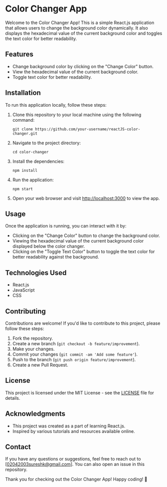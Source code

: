 # Color Changer App

Welcome to the Color Changer App! This is a simple React.js application that allows users to change the background color dynamically. It also displays the hexadecimal value of the current background color and toggles the text color for better readability.

## Features

- Change background color by clicking on the "Change Color" button.
- View the hexadecimal value of the current background color.
- Toggle text color for better readability.

## Installation

To run this application locally, follow these steps:

1. Clone this repository to your local machine using the following command:

   ```
   git clone https://github.com/your-username/reactJS-color-changer.git
   ```

2. Navigate to the project directory:

   ```
   cd color-changer
   ```

3. Install the dependencies:

   ```
   npm install
   ```

4. Run the application:

   ```
   npm start
   ```

5. Open your web browser and visit [http://localhost:3000](http://localhost:3000) to view the app.

## Usage

Once the application is running, you can interact with it by:

- Clicking on the "Change Color" button to change the background color.
- Viewing the hexadecimal value of the current background color displayed below the color changer.
- Clicking on the "Toggle Text Color" button to toggle the text color for better readability against the background.

## Technologies Used

- React.js
- JavaScript
- CSS

## Contributing

Contributions are welcome! If you'd like to contribute to this project, please follow these steps:

1. Fork the repository.
2. Create a new branch (`git checkout -b feature/improvement`).
3. Make your changes.
4. Commit your changes (`git commit -am 'Add some feature'`).
5. Push to the branch (`git push origin feature/improvement`).
6. Create a new Pull Request.

## License

This project is licensed under the MIT License - see the [LICENSE](LICENSE) file for details.

## Acknowledgments

- This project was created as a part of learning React.js.
- Inspired by various tutorials and resources available online.

## Contact

If you have any questions or suggestions, feel free to reach out to [02042003sureshk@gmail.com]. You can also open an issue in this repository.

Thank you for checking out the Color Changer App! Happy coding! 🎨
